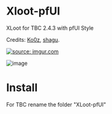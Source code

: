 # Xloot-pfUI


XLoot for TBC 2.4.3 with pfUI Style


Credits: <a href="https://github.com/Ko0z/Xloot">Ko0z</a>, <a href="https://github.com/shagu/pfUI">shagu</a>.

<a href="http://imgur.com/3ahNHHe"><img src="http://i.imgur.com/3ahNHHe.png" title="source: imgur.com" /></a>

![image](https://user-images.githubusercontent.com/47739411/227274915-253aea53-7895-4a3d-84ec-df6f91445e86.png)

# Install 

For TBC rename the folder "XLoot-pfUI"
